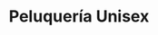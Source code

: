---
title: "Peluquería Unisex"
url: /zona-19-ciudad-de-guatemala/peluqueria-unisex/
shop: Friseur
---